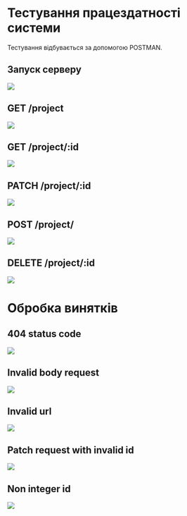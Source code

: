 # Тестування працездатності системи

Тестування відбувається за допомогою POSTMAN.

## Запуск серверу

<img src="./images/Starting.png">

## GET /project

<img src="./images/project.png">

## GET /project/:id

<img src="./images/project_id.png">

## PATCH /project/:id

<img src="./images/patch.png">

## POST /project/

<img src="./images/post.png">

## DELETE /project/:id

<img src="./images/delete.png">

# Обробка винятків

## 404 status code

<img src="./images/404.png">

## Invalid body request

<img src="./images/invalid.png">

## Invalid url

<img src="./images/inv_url.png">

## Patch request with invalid id

<img src="./images/patch_inv.png">

## Non integer id

<img src="./images/non_int.png">
